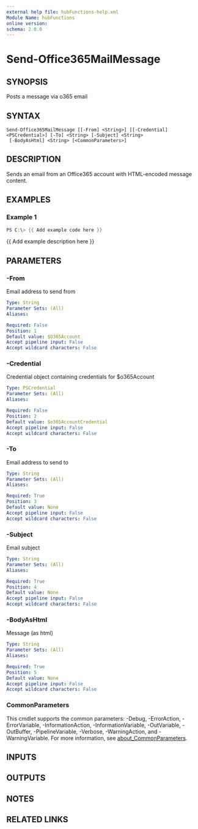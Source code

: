 ```yaml
---
external help file: hubFunctions-help.xml
Module Name: hubFunctions
online version:
schema: 2.0.0
---
```


# Send-Office365MailMessage

## SYNOPSIS
Posts a message via o365 email

## SYNTAX

```
Send-Office365MailMessage [[-From] <String>] [[-Credential] <PSCredential>] [-To] <String> [-Subject] <String>
 [-BodyAsHtml] <String> [<CommonParameters>]
```

## DESCRIPTION
Sends an email from an Office365 account with HTML-encoded message content.

## EXAMPLES

### Example 1
```powershell
PS C:\> {{ Add example code here }}
```

{{ Add example description here }}

## PARAMETERS

### -From
Email address to send from

```yaml
Type: String
Parameter Sets: (All)
Aliases:

Required: False
Position: 1
Default value: $O365Account
Accept pipeline input: False
Accept wildcard characters: False
```

### -Credential
Credential object containing credentials for $o365Account

```yaml
Type: PSCredential
Parameter Sets: (All)
Aliases:

Required: False
Position: 2
Default value: $o365AccountCredential
Accept pipeline input: False
Accept wildcard characters: False
```

### -To
Email address to send to

```yaml
Type: String
Parameter Sets: (All)
Aliases:

Required: True
Position: 3
Default value: None
Accept pipeline input: False
Accept wildcard characters: False
```

### -Subject
Email subject

```yaml
Type: String
Parameter Sets: (All)
Aliases:

Required: True
Position: 4
Default value: None
Accept pipeline input: False
Accept wildcard characters: False
```

### -BodyAsHtml
Message (as html)

```yaml
Type: String
Parameter Sets: (All)
Aliases:

Required: True
Position: 5
Default value: None
Accept pipeline input: False
Accept wildcard characters: False
```

### CommonParameters
This cmdlet supports the common parameters: -Debug, -ErrorAction, -ErrorVariable, -InformationAction, -InformationVariable, -OutVariable, -OutBuffer, -PipelineVariable, -Verbose, -WarningAction, and -WarningVariable. For more information, see [about_CommonParameters](http://go.microsoft.com/fwlink/?LinkID=113216).

## INPUTS

## OUTPUTS

## NOTES

## RELATED LINKS
